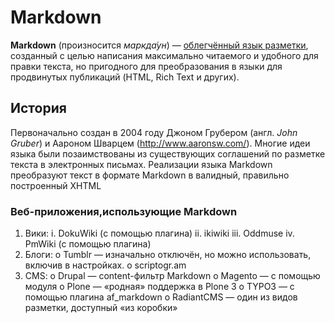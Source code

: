 # Markdown
**Markdown** (произносится *маркда́ун*) — [облегчённый язык разметки](https://ru.wikipedia.org/wiki/%D0%AF%D0%B7%D1%8B%D0%BA_%D1%80%D0%B0%D0%B7%D0%BC%D0%B5%D1%82%D0%BA%D0%B8#Облегчённые_языки_разметки), созданный с целью написания максимально читаемого и удобного для правки текста, но пригодного для преобразования в языки для продвинутых публикаций (HTML, Rich Text и других).
## История
Первоначально создан в 2004 году Джоном Грубером (англ. *John Gruber*) и Аароном Шварцем (http://www.aaronsw.com/). Многие идеи языка были позаимствованы из существующих соглашений по разметке текста в электронных письмах. Реализации языка Markdown преобразуют текст в формате Markdown в валидный, правильно построенный XHTML
### Веб-приложения,использующие Markdown
1. Вики:
i. DokuWiki (с помощью плагина)
ii. ikiwiki
iii. Oddmuse
iv. PmWiki (с помощью плагина)
2. Блоги:
o Tumblr — изначально отключён, но можно использовать, включив в
настройках.
o scriptogr.am
3. CMS:
o Drupal — content-фильтр Markdown
o Magento — с помощью модуля
o Plone — «родная» поддержка в Plone 3
o TYPO3 — с помощью плагина af_markdown
o RadiantCMS — один из видов разметки, доступный «из коробки»
